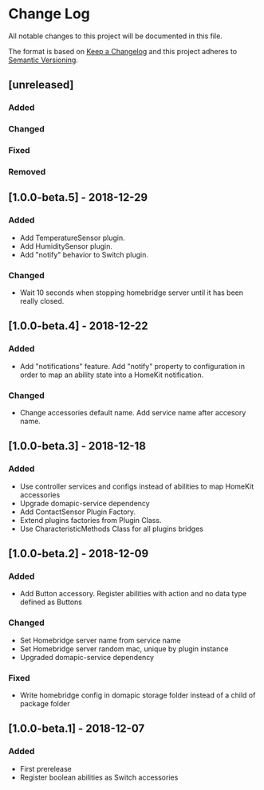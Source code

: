 # Change Log
All notable changes to this project will be documented in this file.

The format is based on [Keep a Changelog](http://keepachangelog.com/) 
and this project adheres to [Semantic Versioning](http://semver.org/).

## [unreleased]
### Added
### Changed
### Fixed
### Removed

## [1.0.0-beta.5] - 2018-12-29
### Added
- Add TemperatureSensor plugin.
- Add HumiditySensor plugin.
- Add "notify" behavior to Switch plugin.

### Changed
- Wait 10 seconds when stopping homebridge server until it has been really closed.

## [1.0.0-beta.4] - 2018-12-22
### Added
- Add "notifications" feature. Add "notify" property to configuration in order to map an ability state into a HomeKit notification.

### Changed
- Change accessories default name. Add service name after accesory name.

## [1.0.0-beta.3] - 2018-12-18
### Added
- Use controller services and configs instead of abilities to map HomeKit accessories
- Upgrade domapic-service dependency
- Add ContactSensor Plugin Factory.
- Extend plugins factories from Plugin Class.
- Use CharacteristicMethods Class for all plugins bridges

## [1.0.0-beta.2] - 2018-12-09
### Added
- Add Button accessory. Register abilities with action and no data type defined as Buttons

### Changed
- Set Homebridge server name from service name
- Set Homebridge server random mac, unique by plugin instance
- Upgraded domapic-service dependency

### Fixed
- Write homebridge config in domapic storage folder instead of a child of package folder

## [1.0.0-beta.1] - 2018-12-07
### Added
- First prerelease
- Register boolean abilities as Switch accessories
